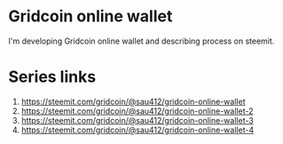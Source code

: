 # Gridcoin online wallet
I'm developing Gridcoin online wallet and describing process on steemit.

# Series links
1. https://steemit.com/gridcoin/@sau412/gridcoin-online-wallet
2. https://steemit.com/gridcoin/@sau412/gridcoin-online-wallet-2
3. https://steemit.com/gridcoin/@sau412/gridcoin-online-wallet-3
4. https://steemit.com/gridcoin/@sau412/gridcoin-online-wallet-4
